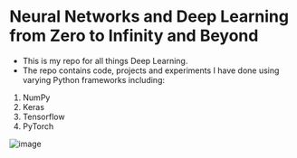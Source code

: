 # Neural Networks and Deep Learning from Zero to Infinity and Beyond

* This is my repo for all things Deep Learning.
* The repo contains code, projects and experiments I have done using varying Python frameworks including:
1. NumPy
2. Keras
3. Tensorflow
4. PyTorch



![image](https://github.com/bostonadam525/Deep-Learning-Neural-Networks-Repo/assets/45008475/497de77d-5f5c-4049-82d1-02425f59612b)
